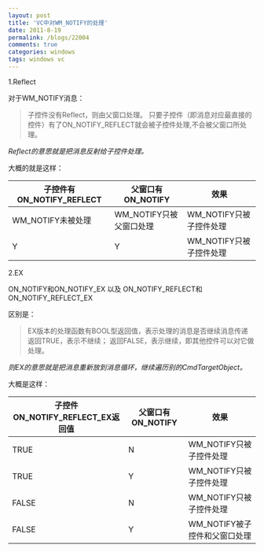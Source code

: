 ```yaml
---
layout: post
title: 'VC中对WM_NOTIFY的处理'
date: 2011-8-19
permalink: /blogs/22004
comments: true
categories: windows
tags: windows vc
---
```


1.Reflect

对于WM_NOTIFY消息：

> 子控件没有Reflect，则由父窗口处理。
> 只要子控件（即消息对应最直接的控件）有了ON_NOTIFY_REFLECT就会被子控件处理,不会被父窗口所处理。

*Reflect的意思就是把消息反射给子控件处理。*

大概的就是这样：

子控件有ON\_NOTIFY\_REFLECT | 父窗口有ON\_NOTIFY       | 效果
--------------------------- | ------------------------ | ----------------------
WM\_NOTIFY未被处理          | WM\_NOTIFY只被父窗口处理 | WM\_NOTIFY只被子控件处理
Y                           | Y                        | WM\_NOTIFY只被子控件处理

<!--more-->

2.EX

ON_NOTIFY和ON_NOTIFY_EX 以及 ON_NOTIFY_REFLECT和ON_NOTIFY_REFLECT_EX

区别是：

> EX版本的处理函数有BOOL型返回值，表示处理的消息是否继续消息传递
> 返回TRUE，表示不继续；
> 返回FALSE，表示继续，即其他控件可以对它做处理。

*则EX的意思就是把消息重新放到消息循环，继续遍历别的CmdTargetObject。*

大概是这样：

子控件ON\_NOTIFY\_REFLECT\_EX返回值 | 父窗口有ON\_NOTIFY | 效果
---------------------------------   | ------------------ | ---
TRUE | N | WM\_NOTIFY只被子控件处理
TRUE | Y | WM\_NOTIFY只被子控件处理
FALSE | N | WM\_NOTIFY只被子控件处理
FALSE | Y | WM\_NOTIFY被子控件和父窗口处理

